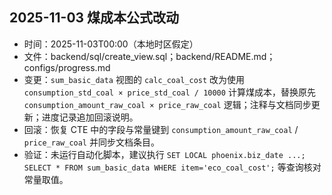## 2025-11-03 煤成本公式改动
- 时间：2025-11-03T00:00（本地时区假定）
- 文件：backend/sql/create_view.sql；backend/README.md；configs/progress.md
- 变更：`sum_basic_data` 视图的 `calc_coal_cost` 改为使用 `consumption_std_coal × price_std_coal / 10000` 计算煤成本，替换原先 `consumption_amount_raw_coal × price_raw_coal` 逻辑；注释与文档同步更新；进度记录追加回滚说明。
- 回滚：恢复 CTE 中的字段与常量键到 `consumption_amount_raw_coal` / `price_raw_coal` 并同步文档条目。
- 验证：未运行自动化脚本，建议执行 `SET LOCAL phoenix.biz_date ...; SELECT * FROM sum_basic_data WHERE item='eco_coal_cost';` 等查询核对常量取值。